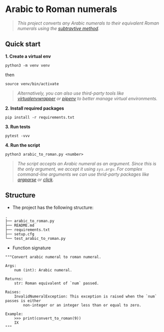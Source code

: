 # Arabic to Roman numerals

> _This project converts any Arabic numerals to their equivalent Roman numerals using the [subtravtive method](https://en.wikipedia.org/wiki/Roman_numerals#Irregular_subtractive_notation)._


## Quick start

**1. Create a virtual env**

    python3 -m venv venv

then

    source venv/bin/activate

> _Alternatively, you can also use third-party tools like [virtualenvwrapper](https://virtualenvwrapper.readthedocs.io/en/latest/) or [pipenv](https://pipenv.pypa.io/en/latest/) to better manage virtual environments._


**2. Install required packages**

    pip install -r requirements.txt


**3. Run tests**

    pytest -vvv


**4. Run the script**

    python3 arabic_to_roman.py <number>

> _The script accepts an Arabic numeral as an argument. Since this is the only argument, we accept it using `sys.argv`. For complex command-line arguments we can use thrid-party packages like [argparse](https://docs.python.org/3/library/argparse.html) or [click](https://click.palletsprojects.com/en/7.x/)._


## Structure

- The project has the following structure:
```
.
├── arabic_to_roman.py
├── README.md
├── requirements.txt
├── setup.cfg
└── test_arabic_to_roman.py
```

- Function signature
```
"""Convert arabic numeral to roman numeral.

Args:
    num (int): Arabic numeral.

Returns:
    str: Roman equivalent of `num` passed.

Raises:
    InvalidNumeralException: This exception is raised when the `num` passes is either
        non-integer or an integer less than or equal to zero.

Example:
    >>> print(convert_to_roman(9))
    IX
"""
```

